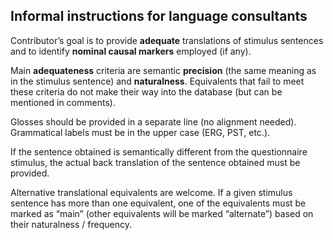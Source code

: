 ## Informal instructions for language consultants

Contributor’s goal is to provide **adequate** translations of stimulus sentences and to identify **nominal causal markers** employed (if any).

Main **adequateness** criteria are semantic **precision** (the same meaning as in the stimulus sentence) and **naturalness**. Equivalents that fail to meet these criteria do not make their way into the database (but can be mentioned in comments).

Glosses should be provided in a separate line (no alignment needed). Grammatical labels must be in the upper case (ERG, PST, etc.).

If the sentence obtained is semantically different from the questionnaire stimulus, the actual back translation of the sentence obtained must be provided.

Alternative translational equivalents are welcome. If a given stimulus sentence has more than one equivalent, one of the equivalents must be marked as “main” (other equivalents will be marked “alternate”) based on their naturalness / frequency.

